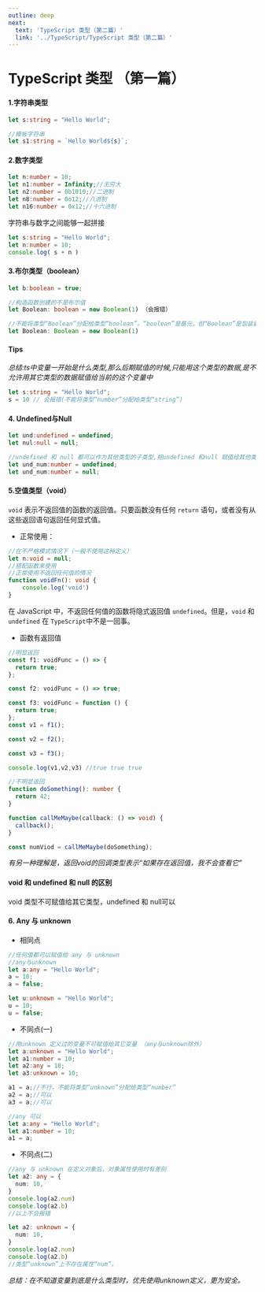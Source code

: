 ```yaml
---
outline: deep
next:
  text: 'TypeScript 类型（第二篇）'
  link: '../TypeScript/TypeScript 类型（第二篇）'
---
```

# TypeScript 类型 （第一篇）

#### 1.字符串类型

```ts
let s:string = "Hello World";

//模板字符串
let s1:string = `Hello World${s}`;
```

 #### 2.数字类型

```ts
let n:number = 10;
let n1:number = Infinity;//无穷大
let n2:number = 0b1010;//二进制
let n8:number = 0o12;//八进制
let n16:number = 0x12;//十六进制
```

字符串与数字之间能够一起拼接

```ts
let s:string = "Hello World";
let n:number = 10;
console.log( s + n )
```

#### 3.布尔类型（boolean）

```ts
let b:boolean = true;

//构造函数创建的不是布尔值
let Boolean: boolean = new Boolean(1) （会报错）

//不能将类型“Boolean”分配给类型“boolean”。“boolean”是基元，但“Boolean”是包装器对象。如可能首选使用“boolean”
let Boolean: Boolean = new Boolean(1)
```

####   Tips

*总结:ts中变量一开始是什么类型,那么后期赋值的时候,只能用这个类型的数据,是不允许用其它类型的数据赋值给当前的这个变量中*

```ts
let s:string = "Hello World";
s = 10 // 会报错(不能将类型“number”分配给类型“string”)
```

#### 4. Undefined与Null

```ts
let und:undefined = undefined;
let nul:null = null;

//undefined 和 null 都可以作为其他类型的子类型,把undefined 和null 赋值给其他类型的变量的
let und_num:number = undefined;
let und_num:number = null;
```

#### 5.空值类型（void）

`void` 表示不返回值的函数的返回值。只要函数没有任何 `return` 语句，或者没有从这些返回语句返回任何显式值。

- 正常使用：

```ts
//在不严格模式情况下（一般不使用这种定义）
let n:void = null;
//搭配函数来使用
//正常使用不返回任何值的情况
function voidFn(): void {
    console.log('void')
}
```

在 JavaScript 中，不返回任何值的函数将隐式返回值 `undefined`。但是，`void` 和 `undefined` 在 `TypeScript`中不是一回事。

- 函数有返回值

```ts
//明显返回
const f1: voidFunc = () => {
  return true;
};

const f2: voidFunc = () => true;

const f3: voidFunc = function () {
  return true;
};
const v1 = f1();

const v2 = f2();

const v3 = f3();

console.log(v1,v2,v3) //true true true

//不明显返回
function doSomething(): number {
  return 42;
}

function callMeMaybe(callback: () => void) {
  callback();
}

const numViod = callMeMaybe(doSomething);
```

*有另一种理解是，返回void的回调类型表示“如果存在返回值，我不会查看它”*

#### void 和 undefined 和 null 的区别

void 类型不可赋值给其它类型，undefined 和 null可以

#### 6. Any 与 unknown 

- 相同点

```ts
//任何值都可以赋值给 any 与 unknown
//any与unknown
let a:any = "Hello World"; 
a = 10;
a = false;

let u:unknown = "Hello World"; 
u = 10;
u = false;
```

- 不同点(一)

```ts
//用unknown 定义过的变量不可赋值给其它变量 （any与unknown除外）
let a:unknown = "Hello World";
let a1:number = 10;
let a2:any = 10;
let a3:unknown = 10;

a1 = a;//不行，不能将类型“unknown”分配给类型“number”
a2 = a;//可以
a3 = a;//可以

//any 可以
let a:any = "Hello World";
let a1:number = 10;
a1 = a;

```

- 不同点(二)

```ts
//any 与 unknown 在定义对象后，对象属性使用时有差别
let a2: any = {
  num: 10,
}
console.log(a2.num)
console.log(a2.b)
//以上不会报错

let a2: unknown = {
  num: 10,
}
console.log(a2.num)
console.log(a2.b)
//类型“unknown”上不存在属性“num”。
```

*总结：在不知道变量到底是什么类型时，优先使用unknown定义，更为安全。*

